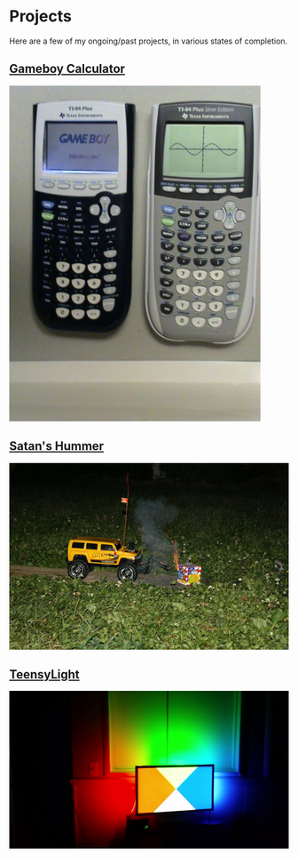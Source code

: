 # Projects

Here are a few of my ongoing/past projects, in various states of completion.

## [Gameboy Calculator](gameboy-calculator.md)
[![](images/gameboy-calculator/23.jpg)](gameboy-calculator)

## [Satan's Hummer](satans-hummer.md)
[![](images/satans-hummer/7.jpg)](satans-hummer.md)

## [TeensyLight](teensy-light.md)
[![](images/teensy-light/1.png)](teensy-light.md)
